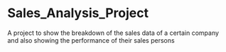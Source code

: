 # Sales_Analysis_Project
A project to show the breakdown of the sales data of a certain company and also showing the performance of their sales persons
